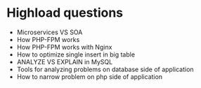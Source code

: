 # Highload questions
- Microservices VS SOA
- How PHP-FPM works
- How PHP-FPM works with Nginx
- How to optimize single insert in big table
- ANALYZE VS EXPLAIN in MySQL
- Tools for analyzing problems on database side of application
- How to narrow problem on php side of application
